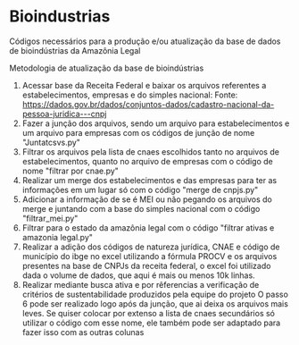 # Bioindustrias
Códigos necessários para a produção e/ou atualização da base de dados de bioindústrias da Amazônia Legal

Metodologia de atualização da base de bioindústrias
1)	Acessar base da Receita Federal e baixar os arquivos referentes a estabelecimentos, empresas e do simples nacional:
Fonte: https://dados.gov.br/dados/conjuntos-dados/cadastro-nacional-da-pessoa-juridica---cnpj
2)	Fazer a junção dos arquivos, sendo um arquivo para estabelecimentos e um arquivo para empresas com os códigos de junção de nome "Juntatcsvs.py"
3)	Filtrar os arquivos pela lista de cnaes escolhidos tanto no arquivos de estabelecimentos, quanto no arquivo de empresas com o código de nome "filtrar por cnae.py"
4)	Realizar um merge  dos estabelecimentos e das empresas para ter as informações em um lugar só com o código "merge de cnpjs.py"
5)	Adicionar a  informação de se é MEI ou não pegando os arquivos do merge e juntando com a base do simples nacional com o código "filtrar_mei.py"
6)  Filtrar para o estado da amazônia legal com o código "filtrar ativas e amazonia legal.py"
7)	Realizar a adição dos códigos de natureza jurídica, CNAE e código de município do ibge no excel utilizando a fórmula PROCV e os arquivos presentes na base de CNPJs da receita federal, o excel foi utilizado dada o volume de dados, que aqui é mais ou menos 10k linhas.
8)	Realizar mediante busca ativa e por rêferencias a verificação de critérios de sustentabilidade produzidos pela equipe do projeto
O passo 6 pode ser realizado logo após  da junção, que ai deixa os arquivos mais leves.
Se quiser colocar por extenso a lista de cnaes secundários só utilizar o código com esse nome, ele também pode ser adaptado para fazer isso com as outras colunas

